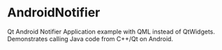 # AndroidNotifier

Qt Android Notifier Application example with QML instead of QtWidgets.
Demonstrates calling Java code from C++/Qt on Android.
